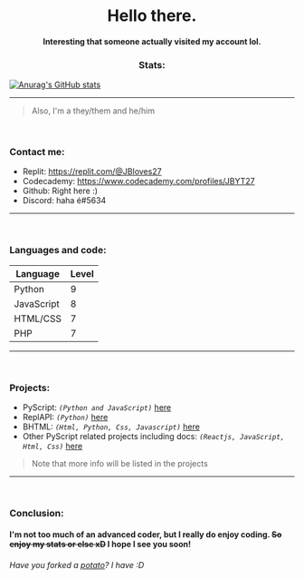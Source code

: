 <h1 align="center">Hello there.</h1>
<h4 align="center"> Interesting that someone actually visited my account lol.
<h3 align="center">Stats:</h3>
  
[![Anurag's GitHub stats](https://github-readme-stats.vercel.app/api?username=JBYT27)](https://github.com/anuraghazra/github-readme-stats)

--- 

> Also, I'm a they/them and he/him

<br>

### Contact me:
- Replit: https://replit.com/@JBloves27
- Codecademy: https://www.codecademy.com/profiles/JBYT27
- Github: Right here :)
- Discord: haha é#5634

--- 

<br>

### Languages and code:
| Language   | Level |
| ---------- | ----- |
| Python     |   9   |
| JavaScript |   8   |
| HTML/CSS   |   7   |
| PHP        |   7   |



--- 

<br>

### Projects:
- PyScript: *`(Python and JavaScript)`* [here](https://github.com/PyScript-Language/PyScript-Compiler)
- ReplAPI: *`(Python)`* [here](https://github.com/JBYT27/REPLAPI)
- BHTML: *`(Html, Python, Css, Javascript)`* [here](https://github.com/JBYT27/BHTML-Compiler)
- Other PyScript related projects including docs: *`(Reactjs, JavaScript, Html, Css)`* [here](https://github.com/PyScript-Language)

> Note that more info will be listed in the projects

--- 

<br>

### Conclusion:
#### I'm not too much of an advanced coder, but I really do enjoy coding. ~~So enjoy my stats or else xD~~ I hope I see you soon!
###### Have you forked a [potato](https://github.com/drtshock/Potato)? I have :D
